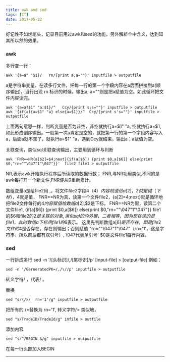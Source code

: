 ```yaml
---
title: awk and sed
tags: [IT]
date: 2017-05-22
---
```


好记性不如烂笔头，记录目前用过awk和sed的功能，另外解析个中含义，达到知其所以然的效果。

### awk

多行变一行：

    awk '{a=a" "$1}/   rn/{print a;a=""}' inputfile > outputfile
    
a是字符串变量，在读多行文件，把每一行的第一个字段内容在a后面拼接到a(顺序输出)，当行出现 rn 标识的时候，输出a; a=""则是把a赋值为空。如此循环把文件内容读完。

    awk '{a=a?$1" "a:$1}/^   Ccy/{print s;s=""}' inputfile > outputfile
    awk '{if(a){a=$1" "a} else{a=$1}}/^  Ccy/{print s's=""}' inputfile > outputfile
    
上面两句意思一样，判断变量是否为非空，非空就执行a=$1" "a, 空就执行a=$1, 如此形成倒序输出。一般第一次a肯定是空的，就把第一行的第一个字段内容写入a，后面a就不空了，就执行a=$1" "a，遇到Ccy就结束，输出a；a赋值为空。


关联查询，类似sql关联查询输出，主要用到循环与判断

    awk 'FNR==NR{a[$2]=$4;next}{if(a[$6]) {print $0,a[$6]} else{print $0,"rn=""\047"1"\047"}}'  file2 file1 > outputfile

NR,表示awk开始执行程序后所读取的数据行数；
FNR,与NR功用类似,不同的是awk每打开一个新文件,FNR便从0重新累计。

数组变量a是给file2用 ,，将文件file2字段4（$4）内容赋值给a[$2]，$2就是键（下标），$4就是值，
FNR==NR为真，读第一个文件file2，{a[$2]=$4;next}就是循环地把file2文件每行的$4内容赋值给数组a[$2],$2是下标。
FNR==NR为假，读第二个文件file1, {if(a[$6]) {print $0,a[$6]} else{print $0,"rn=""\047"1"\047"}}
file1的$6和file2的$2 是关联的对象,类似sql的内外键，二者相等，因为现在读的是file1，此时数组a下标用file1的$6表示。
这里先判断数组a[$6]是否存在，即是file2文件的$4是否存在，存在则输出；否则赋值  "rn=""\047"1"\047"（rn='1'，这是字符串，所以前后都有双引号）, \047代表单引号'
$0是文件file1每行内容。



### sed

一行拆成多行
sed -n '/[头标识]/,/[尾标识]/p' [input-file] > [output-file]
例如： 

    sed -n '/GerneratedPK=/,/\//p' inputfile > outputfile   
    
转义字符\/ ，代表/ 。

替换

    sed "s/\/>/  rn='1'/g" inputfile > outputfile 
    
把所有的 />替换为 rn='1', 转义字符\/> 
类似地，

    sed "s/TradeID/TradeId/g" infile > outfile



添加内容

    sed "s/^/BEGIN &/g" inputfile > outputfile
    
在每一行头部加入BEGIN


 * * *



  
